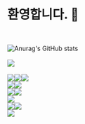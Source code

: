 # 환영합니다. 👋

<br>

![Anurag's GitHub stats](https://github-readme-stats.vercel.app/api?username=pok125&show_icons=true&theme=radical)
<br>
<br>
<img src="https://github-readme-stats.vercel.app/api/top-langs/?username=pok125&layout=compact">
<br>
<br>
<img src="https://img.shields.io/badge/Python-3776AB?style=flat-square&logo=Python&logoColor=white"/><img src="https://img.shields.io/badge/Django-092E20?style=flat-square&logo=Django&logoColor=white"/><img src="https://img.shields.io/badge/Javascript-F7DF1E?style=flat-square&logo=Javascript&logoColor=white"/>
<br>
<img src="https://img.shields.io/badge/C++-00599C?style=flat-square&logo=C++&logoColor=white"/><img src="https://img.shields.io/badge/C Sharp-239120?style=flat-square&logo=C Sharp&logoColor=white"/> 
<br>
<img src="https://img.shields.io/badge/Git-F05032?style=flat-square&logo=Git&logoColor=white"/><img src="https://img.shields.io/badge/Postman-FF6C37?style=flat-square&logo=Postman&logoColor=white"/>
<br>
<img src="https://img.shields.io/badge/Postgresql-4479A1?style=flat-square&logo=Postgresql&logoColor=white"/>
<br>
<img src="https://img.shields.io/badge/Nginx-009639?style=flat-square&logo=Nginx&logoColor=white"/><img src="https://img.shields.io/badge/Docker-2496ED?style=flat-square&logo=Docker&logoColor=white"/>
<br>
<img src="https://img.shields.io/badge/Unity-FFFFFF?style=flat-square&logo=Unity&logoColor=black"/>


